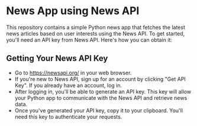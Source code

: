 # News App using News API
This repository contains a simple Python news app that fetches the latest news articles based on user interests using the News API. To get started, you'll need an API key from News API. Here's how you can obtain it:

## Getting Your News API Key
- Go to https://newsapi.org/ in your web browser.
- If you're new to News API, sign up for an account by clicking "Get API Key". If you already have an account, log in.
- After logging in, you'll be able to generate an API key. This key will allow your Python app to communicate with the News API and retrieve news data.
- Once you've generated your API key, copy it to your clipboard. You'll need this key to authenticate your requests.
